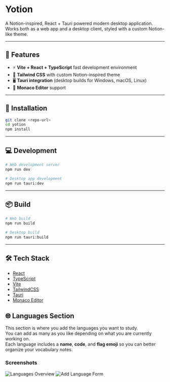 # Yotion

A Notion-inspired, React + Tauri powered modern desktop application. Works both as a web app and a desktop client, styled with a custom Notion-like theme.

---

## 🚀 Features

* ⚡ **Vite + React + TypeScript** fast development environment
* 🎨 **Tailwind CSS** with custom Notion-inspired theme
* 🖥️ **Tauri integration** (desktop builds for Windows, macOS, Linux)
* 📝 **Monaco Editor** support

---

## 🔧 Installation

```bash
git clone <repo-url>
cd yotion
npm install
```

---

## 💻 Development

```bash
# Web development server
npm run dev

# Desktop app development
npm run tauri:dev
```

---

## 📦 Build

```bash
# Web build
npm run build

# Desktop build
npm run tauri:build
```

---

## 🛠️ Tech Stack

* [React](https://react.dev/)
* [TypeScript](https://www.typescriptlang.org/)
* [Vite](https://vitejs.dev/)
* [TailwindCSS](https://tailwindcss.com/)
* [Tauri](https://tauri.app/)
* [Monaco Editor](https://microsoft.github.io/monaco-editor/)


## 🌐 Languages Section

This section is where you add the languages you want to study.  
You can add as many as you like depending on what you are currently working on.  
Each language includes a **name**, **code**, and **flag emoji** so you can better organize your vocabulary notes.

### Screenshots
![Languages Overview](<img width="1593" height="621" alt="image" src="https://github.com/user-attachments/assets/d68303d7-9393-4df2-bbdc-c65e2d1ac32b" />
)
![Add Language Form](<img width="1423" height="420" alt="image" src="https://github.com/user-attachments/assets/872e7ec5-2996-4894-af36-ea1de0ba9150" />
)
